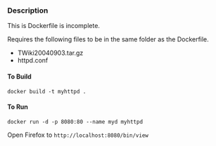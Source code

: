 ### Description

This is Dockerfile is incomplete.

Requires the following files to be in the same folder as the Dockerfile.

* TWiki20040903.tar.gz
* httpd.conf

#### To Build
`docker build -t myhttpd .`

#### To Run
`docker run -d -p 8080:80 --name myd myhttpd`

Open Firefox to 
`http://localhost:8080/bin/view`


